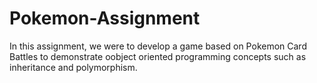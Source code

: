 # Pokemon-Assignment
In this assignment, we were to develop a game based on Pokemon Card Battles to demonstrate oobject oriented programming concepts such as inheritance and polymorphism.
